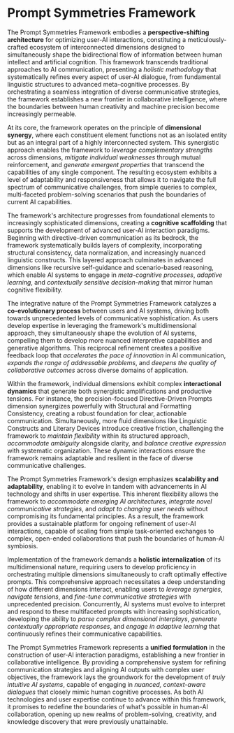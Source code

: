 # Prompt Symmetries Framework

The Prompt Symmetries Framework embodies a **perspective-shifting architecture** for optimizing user-AI interactions, constituting a meticulously-crafted ecosystem of interconnected dimensions designed to simultaneously shape the bidirectional flow of information between human intellect and artificial cognition. This framework transcends traditional approaches to AI communication, presenting a *holistic methodology* that systematically refines every aspect of user-AI dialogue, from fundamental linguistic structures to advanced meta-cognitive processes. By orchestrating a seamless integration of diverse communicative strategies, the framework establishes a new frontier in collaborative intelligence, where the boundaries between human creativity and machine precision become increasingly permeable.

At its core, the framework operates on the principle of **dimensional synergy**, where each constituent element functions not as an isolated entity but as an integral part of a highly interconnected system. This synergistic approach enables the framework to *leverage complementary strengths* across dimensions, *mitigate individual weaknesses* through mutual reinforcement, and *generate emergent properties* that transcend the capabilities of any single component. The resulting ecosystem exhibits a level of adaptability and responsiveness that allows it to navigate the full spectrum of communicative challenges, from simple queries to complex, multi-faceted problem-solving scenarios that push the boundaries of current AI capabilities.

The framework's architecture progresses from foundational elements to increasingly sophisticated dimensions, creating a **cognitive scaffolding** that supports the development of advanced user-AI interaction paradigms. Beginning with directive-driven communication as its bedrock, the framework systematically builds layers of complexity, incorporating structural consistency, data normalization, and increasingly nuanced linguistic constructs. This layered approach culminates in advanced dimensions like recursive self-guidance and scenario-based reasoning, which enable AI systems to engage in *meta-cognitive processes*, *adaptive learning*, and *contextually sensitive decision-making* that mirror human cognitive flexibility.

The integrative nature of the Prompt Symmetries Framework catalyzes a **co-evolutionary process** between users and AI systems, driving both towards unprecedented levels of communicative sophistication. As users develop expertise in leveraging the framework's multidimensional approach, they simultaneously shape the evolution of AI systems, compelling them to develop more nuanced interpretive capabilities and generative algorithms. This reciprocal refinement creates a positive feedback loop that *accelerates the pace of innovation* in AI communication, *expands the range of addressable problems*, and *deepens the quality of collaborative outcomes* across diverse domains of application.

Within the framework, individual dimensions exhibit complex **interactional dynamics** that generate both synergistic amplifications and productive tensions. For instance, the precision-focused Directive-Driven Prompts dimension synergizes powerfully with Structural and Formatting Consistency, creating a robust foundation for clear, actionable communication. Simultaneously, more fluid dimensions like Linguistic Constructs and Literary Devices introduce creative friction, challenging the framework to *maintain flexibility* within its structured approach, *accommodate ambiguity* alongside clarity, and *balance creative expression* with systematic organization. These dynamic interactions ensure the framework remains adaptable and resilient in the face of diverse communicative challenges.

The Prompt Symmetries Framework's design emphasizes **scalability and adaptability**, enabling it to evolve in tandem with advancements in AI technology and shifts in user expertise. This inherent flexibility allows the framework to *accommodate emerging AI architectures*, *integrate novel communicative strategies*, and *adapt to changing user needs* without compromising its fundamental principles. As a result, the framework provides a sustainable platform for ongoing refinement of user-AI interactions, capable of scaling from simple task-oriented exchanges to complex, open-ended collaborations that push the boundaries of human-AI symbiosis.

Implementation of the framework demands a **holistic internalization** of its multidimensional nature, requiring users to develop proficiency in orchestrating multiple dimensions simultaneously to craft optimally effective prompts. This comprehensive approach necessitates a deep understanding of how different dimensions interact, enabling users to *leverage synergies*, *navigate tensions*, and *fine-tune communicative strategies* with unprecedented precision. Concurrently, AI systems must evolve to interpret and respond to these multifaceted prompts with increasing sophistication, developing the ability to *parse complex dimensional interplays*, *generate contextually appropriate responses*, and *engage in adaptive learning* that continuously refines their communicative capabilities.

The Prompt Symmetries Framework represents a **unified formulation** in the construction of user-AI interaction paradigms, establishing a new frontier in collaborative intelligence. By providing a comprehensive system for refining communication strategies and aligning AI outputs with complex user objectives, the framework lays the groundwork for the development of *truly intuitive AI systems*, capable of engaging in *nuanced, context-aware dialogues* that closely mimic human cognitive processes. As both AI technologies and user expertise continue to advance within this framework, it promises to redefine the boundaries of what's possible in human-AI collaboration, opening up new realms of problem-solving, creativity, and knowledge discovery that were previously unattainable.
